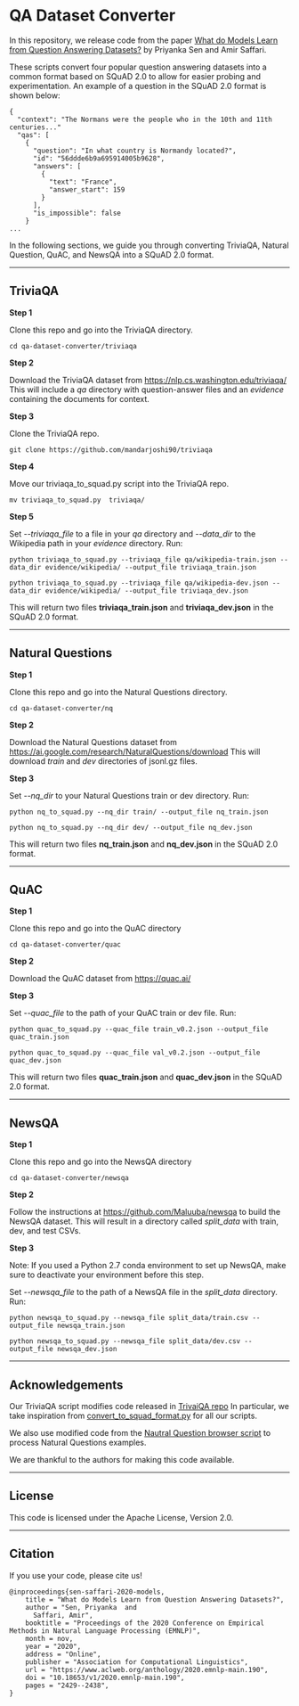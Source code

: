 # QA Dataset Converter

In this repository, we release code from the paper [What do Models Learn from Question Answering Datasets?](https://arxiv.org/abs/2004.03490) by Priyanka Sen and Amir Saffari. 

These scripts convert four popular question answering datasets into a common format based on SQuAD 2.0 to allow for easier probing and experimentation. An example of a question in the SQuAD 2.0 format is shown below:
  
```
{
  "context": "The Normans were the people who in the 10th and 11th centuries..."
  "qas": [
    {
      "question": "In what country is Normandy located?",
      "id": "56ddde6b9a695914005b9628",
      "answers": [
        {
          "text": "France",
          "answer_start": 159
        }
      ],
      "is_impossible": false
    }
...
```

In the following sections, we guide you through converting TriviaQA, Natural Question, QuAC, and NewsQA into a SQuAD 2.0 format.

---
## TriviaQA

**Step 1**

Clone this repo and go into the TriviaQA directory.

```
cd qa-dataset-converter/triviaqa
```

**Step 2**

Download the TriviaQA dataset from https://nlp.cs.washington.edu/triviaqa/ This will include a *qa* directory with question-answer files and an *evidence* containing the documents for context.

**Step 3**

Clone the TriviaQA repo.

```
git clone https://github.com/mandarjoshi90/triviaqa
```

**Step 4**

Move our triviaqa_to_squad.py script into the TriviaQA repo.

```
mv triviaqa_to_squad.py  triviaqa/
```

**Step 5**

Set *--triviaqa_file* to a file in your *qa* directory and *--data_dir* to the Wikipedia path in your *evidence* directory. Run:

```
python triviaqa_to_squad.py --triviaqa_file qa/wikipedia-train.json --data_dir evidence/wikipedia/ --output_file triviaqa_train.json

python triviaqa_to_squad.py --triviaqa_file qa/wikipedia-dev.json --data_dir evidence/wikipedia/ --output_file triviaqa_dev.json
```

This will return two files **triviaqa_train.json** and **triviaqa_dev.json** in the SQuAD 2.0 format.


---
## Natural Questions

**Step 1**

Clone this repo and go into the Natural Questions directory.

```
cd qa-dataset-converter/nq
```

**Step 2**

Download the Natural Questions dataset from https://ai.google.com/research/NaturalQuestions/download This will download *train* and *dev* directories of jsonl.gz files.


**Step 3**

Set *--nq_dir* to your Natural Questions train or dev directory. Run:

```
python nq_to_squad.py --nq_dir train/ --output_file nq_train.json

python nq_to_squad.py --nq_dir dev/ --output_file nq_dev.json
```

This will return two files **nq_train.json** and **nq_dev.json** in the SQuAD 2.0 format.

---
## QuAC

**Step 1**

Clone this repo and go into the QuAC directory

```
cd qa-dataset-converter/quac
```

**Step 2**

Download the QuAC dataset from https://quac.ai/

**Step 3**

Set *--quac_file* to the path of your QuAC train or dev file. Run:

```
python quac_to_squad.py --quac_file train_v0.2.json --output_file quac_train.json

python quac_to_squad.py --quac_file val_v0.2.json --output_file quac_dev.json
```

This will return two files **quac_train.json** and **quac_dev.json** in the SQuAD 2.0 format.

---
## NewsQA

**Step 1**

Clone this repo and go into the NewsQA directory

```
cd qa-dataset-converter/newsqa
```

**Step 2**

Follow the instructions at https://github.com/Maluuba/newsqa to build the NewsQA dataset. This will result in a directory called *split_data* with train, dev, and test CSVs.

**Step 3**

Note: If you used a Python 2.7 conda environment to set up NewsQA, make sure to deactivate your environment before this step.

Set *--newsqa_file* to the path of a NewsQA file in the *split_data* directory. Run:

```
python newsqa_to_squad.py --newsqa_file split_data/train.csv --output_file newsqa_train.json

python newsqa_to_squad.py --newsqa_file split_data/dev.csv --output_file newsqa_dev.json
```

---
## Acknowledgements

Our TriviaQA script modifies code released in [TrivaiQA repo](https://github.com/mandarjoshi90/triviaqa/) In particular, we take inspiration from [convert_to_squad_format.py](https://github.com/mandarjoshi90/triviaqa/blob/master/utils/convert_to_squad_format.py) for all our scripts.

We also use modified code from the [Nautral Question browser script](https://github.com/google-research-datasets/natural-questions/blob/master/nq_browser.py) to process Natural Questions examples.

We are thankful to the authors for making this code available. 

---
## License

This code is licensed under the Apache License, Version 2.0.

---
## Citation
If you use your code, please cite us!

```
@inproceedings{sen-saffari-2020-models,
    title = "What do Models Learn from Question Answering Datasets?",
    author = "Sen, Priyanka  and
      Saffari, Amir",
    booktitle = "Proceedings of the 2020 Conference on Empirical Methods in Natural Language Processing (EMNLP)",
    month = nov,
    year = "2020",
    address = "Online",
    publisher = "Association for Computational Linguistics",
    url = "https://www.aclweb.org/anthology/2020.emnlp-main.190",
    doi = "10.18653/v1/2020.emnlp-main.190",
    pages = "2429--2438",
}

```

